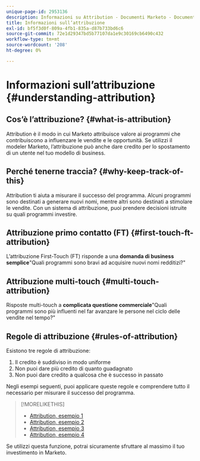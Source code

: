 ```yaml
---
unique-page-id: 2953136
description: Informazioni su Attribution - Documenti Marketo - Documentazione del prodotto
title: Informazioni sull’attribuzione
exl-id: bf5f3d0f-809a-4fb1-835a-d87b733bd6c6
source-git-commit: 72e1d29347bd5b77107da1e9c30169cb6490c432
workflow-type: tm+mt
source-wordcount: '208'
ht-degree: 0%

---
```


# Informazioni sull’attribuzione {#understanding-attribution}

## Cos’è l’attribuzione? {#what-is-attribution}

Attribution è il modo in cui Marketo attribuisce valore ai programmi che contribuiscono a influenzare le vendite e le opportunità. Se utilizzi il modeler Marketo, l’attribuzione può anche dare credito per lo spostamento di un utente nel tuo modello di business.

## Perché tenerne traccia? {#why-keep-track-of-this}

Attribution ti aiuta a misurare il successo del programma. Alcuni programmi sono destinati a generare nuovi nomi, mentre altri sono destinati a stimolare le vendite. Con un sistema di attribuzione, puoi prendere decisioni istruite su quali programmi investire.

## Attribuzione primo contatto (FT) {#first-touch-ft-attribution}

L’attribuzione First-Touch (FT) risponde a una **domanda di business semplice**&quot;Quali programmi sono bravi ad acquisire nuovi nomi redditizi?&quot;

## Attribuzione multi-touch {#multi-touch-attribution}

Risposte multi-touch a **complicata questione commerciale**&quot;Quali programmi sono più influenti nel far avanzare le persone nel ciclo delle vendite nel tempo?&quot;

## Regole di attribuzione {#rules-of-attribution}

Esistono tre regole di attribuzione:

1. Il credito è suddiviso in modo uniforme
1. Non puoi dare più credito di quanto guadagnato
1. Non puoi dare credito a qualcosa che è successo in passato

Negli esempi seguenti, puoi applicare queste regole e comprendere tutto il necessario per misurare il successo del programma.

>[!MORELIKETHIS]
>
>* [Attribution, esempio 1](/help/marketo/product-docs/reporting/revenue-cycle-analytics/revenue-tools/attribution/attribution-example-1.md)
>* [Attribution, esempio 2](/help/marketo/product-docs/reporting/revenue-cycle-analytics/revenue-tools/attribution/attribution-example-2.md)
>* [Attribution, esempio 3](/help/marketo/product-docs/reporting/revenue-cycle-analytics/revenue-tools/attribution/attribution-example-3.md)
>* [Attribution, esempio 4](/help/marketo/product-docs/reporting/revenue-cycle-analytics/revenue-tools/attribution/attribution-example-4.md)


Se utilizzi questa funzione, potrai sicuramente sfruttare al massimo il tuo investimento in Marketo.
